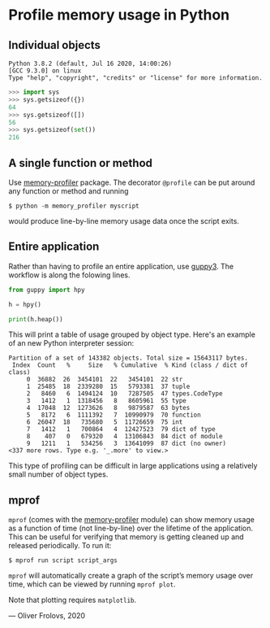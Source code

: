 # Profile memory usage in Python

## Individual objects

```
Python 3.8.2 (default, Jul 16 2020, 14:00:26)
[GCC 9.3.0] on linux
Type "help", "copyright", "credits" or "license" for more information.
```

```Python
>>> import sys
>>> sys.getsizeof({})
64
>>> sys.getsizeof([])
56
>>> sys.getsizeof(set())
216
```

## A single function or method

Use [memory-profiler](https://pypi.org/project/memory-profiler/) package. The decorator `@profile` can be put around any function or method and running

```Shell
$ python -m memory_profiler myscript
```

would produce line-by-line memory usage data once the script exits.

## Entire application

Rather than having to profile an entire application, use [guppy3](https://zhuyifei1999.github.io/guppy3/). The workflow is along the folowing lines.

```Python
from guppy import hpy

h = hpy()

print(h.heap())
```

This will print a table of usage grouped by object type. Here's an example of an new Python interpreter session:

```
Partition of a set of 143382 objects. Total size = 15643117 bytes.
 Index  Count   %     Size   % Cumulative  % Kind (class / dict of class)
     0  36882  26  3454101  22   3454101  22 str
     1  25485  18  2339280  15   5793381  37 tuple
     2   8460   6  1494124  10   7287505  47 types.CodeType
     3   1412   1  1318456   8   8605961  55 type
     4  17048  12  1273626   8   9879587  63 bytes
     5   8172   6  1111392   7  10990979  70 function
     6  26047  18   735680   5  11726659  75 int
     7   1412   1   700864   4  12427523  79 dict of type
     8    407   0   679320   4  13106843  84 dict of module
     9   1211   1   534256   3  13641099  87 dict (no owner)
<337 more rows. Type e.g. '_.more' to view.>
```

This type of profiling can be difficult in large applications using a relatively small number of object types.

## mprof

`mprof` (comes with the [memory-profiler](https://pypi.org/project/memory-profiler/) module) can show memory usage as a function of time (not line-by-line) over the lifetime of the application. This can be useful for verifying that memory is getting cleaned up and released periodically. To run it:

```Shell
$ mprof run script script_args
```

`mprof` will automatically create a graph of the script’s memory usage over time, which can be viewed by running `mprof plot`. 

Note that plotting requires `matplotlib`. 

&mdash; Oliver Frolovs, 2020